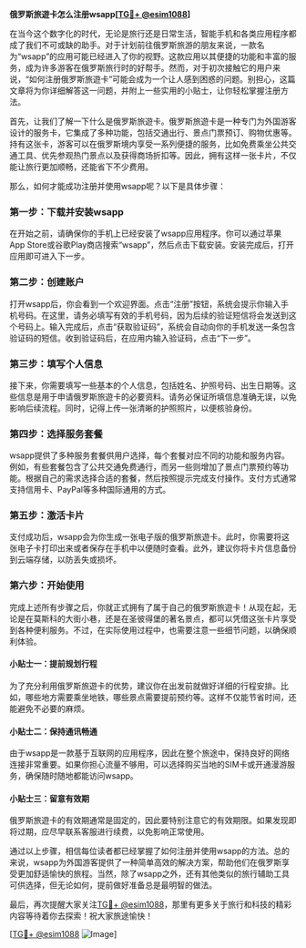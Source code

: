 **俄罗斯旅遊卡怎么注册wsapp[[TG💪+ @esim1088](https://t.me/s/esim1088)]**

在当今这个数字化的时代，无论是旅行还是日常生活，智能手机和各类应用程序都成了我们不可或缺的助手。对于计划前往俄罗斯旅游的朋友来说，一款名为“wsapp”的应用可能已经进入了你的视野。这款应用以其便捷的功能和丰富的服务，成为许多游客在俄罗斯旅行时的好帮手。然而，对于初次接触它的用户来说，“如何注册俄罗斯旅遊卡”可能会成为一个让人感到困惑的问题。别担心，这篇文章将为你详细解答这一问题，并附上一些实用的小贴士，让你轻松掌握注册方法。

首先，让我们了解一下什么是俄罗斯旅遊卡。俄罗斯旅遊卡是一种专门为外国游客设计的服务卡，它集成了多种功能，包括交通出行、景点门票预订、购物优惠等。持有这张卡，游客可以在俄罗斯境内享受一系列便捷的服务，比如免费乘坐公共交通工具、优先参观热门景点以及获得商场折扣等。因此，拥有这样一张卡片，不仅能让旅行更加顺畅，还能省下不少费用。

那么，如何才能成功注册并使用wsapp呢？以下是具体步骤：

### **第一步：下载并安装wsapp**
在开始之前，请确保你的手机上已经安装了wsapp应用程序。你可以通过苹果App Store或谷歌Play商店搜索“wsapp”，然后点击下载安装。安装完成后，打开应用即可进入下一步。

### **第二步：创建账户**
打开wsapp后，你会看到一个欢迎界面。点击“注册”按钮，系统会提示你输入手机号码。在这里，请务必填写有效的手机号码，因为后续的验证短信将会发送到这个号码上。输入完成后，点击“获取验证码”，系统会自动向你的手机发送一条包含验证码的短信。收到验证码后，在应用内输入验证码，点击“下一步”。

### **第三步：填写个人信息**
接下来，你需要填写一些基本的个人信息，包括姓名、护照号码、出生日期等。这些信息是用于申请俄罗斯旅遊卡的必要资料。请务必保证所填信息准确无误，以免影响后续流程。同时，记得上传一张清晰的护照照片，以便核验身份。

### **第四步：选择服务套餐**
wsapp提供了多种服务套餐供用户选择，每个套餐对应不同的功能和服务内容。例如，有些套餐包含了公共交通免费通行，而另一些则增加了景点门票预约等功能。根据自己的需求选择合适的套餐，然后按照提示完成支付操作。支付方式通常支持信用卡、PayPal等多种国际通用的方式。

### **第五步：激活卡片**
支付成功后，wsapp会为你生成一张电子版的俄罗斯旅遊卡。此时，你需要将这张电子卡打印出来或者保存在手机中以便随时查看。此外，建议你将卡片信息备份到云端存储，以防丢失或损坏。

### **第六步：开始使用**
完成上述所有步骤之后，你就正式拥有了属于自己的俄罗斯旅遊卡！从现在起，无论是在莫斯科的大街小巷，还是在圣彼得堡的著名景点，都可以凭借这张卡片享受到各种便利服务。不过，在实际使用过程中，也需要注意一些细节问题，以确保顺利体验。

#### **小贴士一：提前规划行程**
为了充分利用俄罗斯旅遊卡的优势，建议你在出发前就做好详细的行程安排。比如，哪些地方需要乘坐地铁，哪些景点需要提前预约等。这样不仅能节省时间，还能避免不必要的麻烦。

#### **小贴士二：保持通讯畅通**
由于wsapp是一款基于互联网的应用程序，因此在整个旅途中，保持良好的网络连接非常重要。如果你担心流量不够用，可以选择购买当地的SIM卡或开通漫游服务，确保随时随地都能访问wsapp。

#### **小贴士三：留意有效期**
俄罗斯旅遊卡的有效期通常是固定的，因此要特别注意它的有效期限。如果发现即将过期，应尽早联系客服进行续费，以免影响正常使用。

通过以上步骤，相信每位读者都已经掌握了如何注册并使用wsapp的方法。总的来说，wsapp为外国游客提供了一种简单高效的解决方案，帮助他们在俄罗斯享受更加舒适愉快的旅程。当然，除了wsapp之外，还有其他类似的旅行辅助工具可供选择，但无论如何，提前做好准备总是最明智的做法。

最后，再次提醒大家关注[TG💪+ @esim1088](https://t.me/s/esim1088)，那里有更多关于旅行和科技的精彩内容等待着你去探索！祝大家旅途愉快！

[[TG💪+ @esim1088](https://t.me/s/esim1088) ![Image](https://i.postimg.cc/4NQfJmqS/Snipaste-2025-05-13-00-14-12.png)]